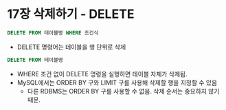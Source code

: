 # 17장 삭제하기 - DELETE

```sql
DELETE FROM 테이블명 WHERE 조건식
```

- DELETE 명령어는 테이블을 행 단위로 삭제

```sql
DELETE FROM 테이블명
```

- WHERE 조건 없이 DELETE 명령을 실행하면 테이블 자체가 삭제됨.
- MySQL에서는 ORDER BY 구와 LIMIT 구를 사용해 삭제할 행을 지정할 수 있음
    - 다른 RDBMS는 ORDER BY 구를 사용할 수 없음. 삭제 순서는 중요하지 않기 때문.